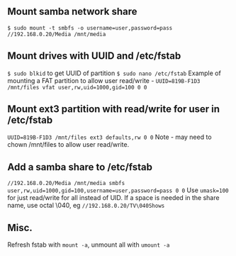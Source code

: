 ## Mount samba network share
`$ sudo mount -t smbfs -o username=user,password=pass //192.168.0.20/Media /mnt/media`

## Mount drives with UUID and /etc/fstab
`$ sudo blkid` to get UUID of partition
`$ sudo nano /etc/fstab`
Example of mounting a FAT partition to allow user read/write -
`UUID=819B-F1D3 /mnt/files vfat user,rw,uid=1000,gid=100 0 0`

## Mount ext3 partition with read/write for user in /etc/fstab
`UUID=819B-F1D3 /mnt/files ext3 defaults,rw 0 0`
Note - may need to chown /mnt/files to allow user read/write.

## Add a samba share to /etc/fstab
`//192.168.0.20/Media /mnt/media smbfs user,rw,uid=1000,gid=100,username=user,password=pass 0 0`
Use `umask=100` for just read/write for all instead of UID.
If a space is needed in the share name, use octal \040, eg `//192.168.0.20/TV\040Shows`

## Misc.
Refresh fstab with `mount -a`, unmount all with `umount -a`
